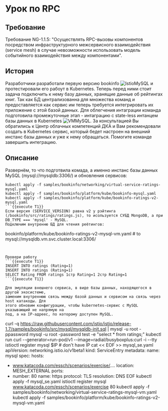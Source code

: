 # Урок по RPC
## Требование
Требование NG-1.1.5: "Осуществлять RPC-вызовы компонентов посредством инфраструктурного межсервисного взаимодействия (service mesh) в случае невозможности использовать модель событийного взаимодействия между компонентами".
## История
Разработчики разработали первую версию bookinfo ![IstioMySQL](https://istio.io/latest/docs/examples/bookinfo/withistio.svg) и протестировали его рабоут в Kubernetes. Теперь перед ними стоит задача подключить к нему базу данных, хранящие данные об рейтингах книг. Так как БД централизованна для множества команд и предоставляется как сервис им теперь требуется интегрировать их приложение с этой базой данных. Для облегчения интаграции команда подготовила промежуточные этап - интаграцию с state-less интанцем базы данных в Kubernetes ![VMMySQL](https://istio.io/latest/docs/examples/virtual-machines/bookinfo/vm-bookinfo.svg). За консультацией Вы обратились к Центр облачных компетенций ДКА и Вам рекомендовали создать в Kubernetes сервис, который бедет настроен на внешний инстанс базы данных и уже к нему обращаться. Помогите команде завершить интеграцию.
## Описание

Развернём, то что подготвила комада, а именно инстанс базы данных MySQL (mysql://mysqldb:3306/) и обновления сервисов:
```
kubectl apply -f samples/bookinfo/networking/virtual-service-ratings-mysql.yaml
kubectl apply -f samples/bookinfo/platform/kube/bookinfo-mysql.yaml
kubectl apply -f samples/bookinfo/platform/kube/bookinfo-ratings-v2-mysql.yaml
```{{execute T1}}
Если версия (SERVICE_VERSION) равна v2 у рэйтинга (/bookinfo/src/ratings/ratings.js), то исользуется СУБД MongoDB, а при DB_TYPE === 'mysql' - MySQL.
Подключим внутренню БД для чтения реётингов:
```
bookinfo/platform/kube/bookinfo-ratings-v2-mysql-vm.yaml # to mysql://mysqldb.vm.svc.cluster.local:3306/
```


Провери работу 
```{{execute T1}}
INSERT INTO ratings (Rating=1)
INSERT INTO ratings (Rating=1)
SELECT Rating FROM ratings 1стр Rating=1 2стр Rating=1
```{{execute T1}}

Для эмуляции внешнего сервиса, в виде базы данных, находящегося в другой экосистеме,
заменим внутреннюю связь между базой данных и сервисом на связь через host катакоды. Для 
этого обновим конфигурации, чтобы kubernetes-сервис c MySQL указывающий не напрямую на 
под, а на IP-адреес, по которому доступен MySQL. 
```
curl -q https://raw.githubusercontent.com/istio/istio/release-1.7/samples/bookinfo/src/mysql/mysqldb-init.sql | mysql -u root -ppassword
mysql -u root -password test -e "select * from ratings;"
kubectl run curl --generator=run-pod/v1 --image=radial/busyboxplus:curl -i --tty
istioctl register mysql $IP # don't have IP
cat << EOF >> mysql_se.yaml
apiVersion: networking.istio.io/v1beta1
kind: ServiceEntry
metadata:
  name: mysql
spec:
  hosts:
  - www.katacoda.com/essch/scenarios/exercise/....
  location: MESH_EXTERNAL
  ports:
  - number: 80
    name: https
    protocol: TLS
  resolution: DNS
EOF
kubectl apply -f mysql_se.yaml
istioctl register mysql www.katacoda.com/essch/scenarios/exercise 80
kubectl apply -f samples/bookinfo/networking/virtual-service-ratings-mysql-vm.yaml
kubectl apply -f samples/bookinfo/platform/kube/bookinfo-ratings-v2-mysql-vm.yaml
```{{execute T1}}
